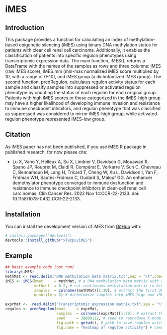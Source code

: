 # iMES

<!-- badges: start -->
<!-- badges: end -->

## Introduction

This package provides a function for calculating an index of methylation-based epigenetic silencing (iMES) using binary DNA methylation status for patients with clear cell renal cell carcinoma. Additionally, it enables the classification of patients into specific regulon phenotypes using transcriptomic expression data. The main function, iMES(), returns a DataFrame with the names of the samples as rows and three columns: iMES (raw iMES score), iMES.mm (min-max normalized iMES score multiplied by 10, with a range of 0-10), and iMES.group (a dichotomized iMES group). The second function, predRegulon, calculates regulon activity status for each sample and classify samples into suppressed or activated regulon phenotype by counting the status of each regulon for each original group. Patients with high iMES scores or those categorized in the iMES-high group may have a higher likelihood of developing immune invasion and resistance to immune checkpoint inhibitors, and regulon phenotype that was classified as suppressed was considered to mirror iMES-high group, while activated regulon phenotype represented iMES-low group.
## Citation

As iMES paper has not been published, if you use iMES R package in published research, for now please cite:

  - Lu X, Vano Y, Helleux A, Su X, Lindner V, Davidson G, Mouawad R, Spano JP, Roupret M, Elaidi R, Comp&eacute;rat E, Verkarre V, Sun C, Chevreau C, Bennamoun M, Lang H, Tricard T, Cheng W, Xu L, Davidson I, Yan F, Fridman WH, Sautes-Fridman C, Oudard S, Malouf GG. An enhancer demethylator phenotype converged to immune dysfunction and resistance to immune checkpoint inhibitors in clear-cell renal cell carcinomas. Clin Cancer Res. 2022 Nov 14:CCR-22-2133. doi: 10.1158/1078-0432.CCR-22-2133.

## Installation

You can install the development version of iMES from [GitHub](https://github.com/) with:

``` r
# install.packages("devtools")
devtools::install_github("xlucpu/iMES")
```

## Example
``` r
## basic example code (not run)
library(iMES)
methMat <- read.delim("DNA methylation beta matrix.txt",sep = "\t",check.names = F,row.names = 1,header = T,stringsAsFactors = F)
iMES <- iMES(bmat     = methMat, # a DNA methylation beta matrix with continuous values as input
             methcut  = 0.2, # cut continuous methylation matrix to binary methylation status
             samples  = colnames(methMat)[1:30], # extract the first 30 samples to calculate iMES
             quantile = 3) # dichotomize samples into iMES-high and iMES-low based on a general tertile cutoff
			 
exprMat <- 	read.delim("Transcriptomic expression matrix.txt",sep = "\t",check.names = F,row.names = 1,header = T,stringsAsFactors = F)	
regulon <- predRegulon(emat     = exprMat,
                       samples  = colnames(exprMat)[1:30], # extract the first 30 samples to calculate regulon activity
                       seed     = 20000112, # seed to reproduce K-mode clustering (k = 2)
                       fig.path = getwd(), # path to save regulon activity heatmap
                       fig.name = "heatmap of regulon activity") # name of the regulon activity heatmap
```